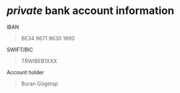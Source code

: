 # *private* bank account information

IBAN

> BE34 9671 9630 1690

SWIFT/BIC

> TRWIBEB1XXX

Account holder

> Boran Gögetap
